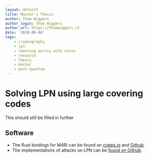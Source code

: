 ```yaml
---
layout: default
title: Master's Thesis
author: Thom Wiggers
author_login: Thom Wiggers
author_url: https://thomwiggers.nl
date: '2018-09-04'
tags:
    - cryptography
    - lpn
    - learning parity with noise
    - research
    - thesis
    - master
    - post-quantum
---
```


# Solving LPN using large covering codes

This should still be filled in further

## Software

* The Rust bindings for M4RI can be found on [crates.io][m4ri-crate] and [Github][m4ri-github].
* The implementations of attacks on LPN can be [found on Github][lpn-github].


[m4ri-crate]: https://crates.io/crates/m4ri-rust
[m4ri-github]: https://github.com/thomwiggers/m4ri-rust/
[lpn-github]: https://github.com/thomwiggers/lpn/

